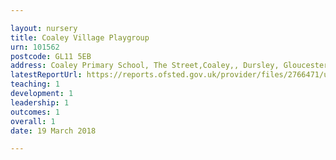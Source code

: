 ```yaml
---

layout: nursery
title: Coaley Village Playgroup
urn: 101562
postcode: GL11 5EB
address: Coaley Primary School, The Street,Coaley,, Dursley, Gloucestershire, GL11 5EB
latestReportUrl: https://reports.ofsted.gov.uk/provider/files/2766471/urn/101562.pdf
teaching: 1
development: 1
leadership: 1
outcomes: 1
overall: 1
date: 19 March 2018

---
```

